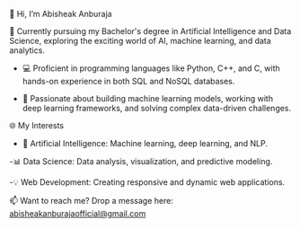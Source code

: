 👋 Hi, I’m Abisheak Anburaja

🌟 Currently pursuing my Bachelor's degree in Artificial Intelligence and Data Science, exploring the exciting world of AI, machine learning, and data analytics.

- 💻 Proficient in programming languages like Python, C++, and C, with hands-on experience in both SQL and NoSQL databases.

- 🤖 Passionate about building machine learning models, working with deep learning frameworks, and solving complex data-driven challenges.

🌐 My Interests

- 🧠 Artificial Intelligence: Machine learning, deep learning, and NLP.

-📊 Data Science: Data analysis, visualization, and predictive modeling.

-💡 Web Development: Creating responsive and dynamic web applications.

📫 Want to reach me? Drop a message here: abisheakanburajaofficial@gmail.com
<!---
sheak9363/sheak9363 is a ✨ special ✨ repository because its `README.md` (this file) appears on your GitHub profile.
You can click the Preview link to take a look at your changes.
--->
